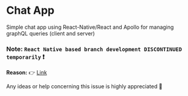 # Chat App

Simple chat app using React-Native/React and Apollo for managing graphQL queries (client and server)

### Note: `React Native based branch development DISCONTINUED temporarily` :exclamation:
**Reason:**  :point_right: [Link](https://github.com/oblador/react-native-vector-icons/issues/975)

Any ideas or help concerning this issue is highly appreciated :pray: